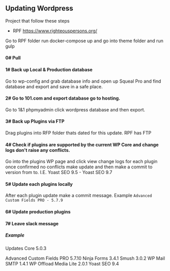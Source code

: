 ## Updating Wordpress

Project that follow these steps
- RPF https://www.righteouspersons.org/

Go to RPF folder run docker-compose up and go into theme folder and run gulp
#### 0# Pull  

#### 1# Back up Local & Production database
Go to wp-config and grab database info and open up Squeal Pro and find database and export and save in a safe place.

#### 2# Go to 101.com and export database go to hosting.
Go to 1&1 phpmyadmin click wordpress database and then export.

#### 3# Back up Plugins via FTP
Drag plugins into RFP folder thats dated for this update.
RPF has FTP

#### 4# Check if plugins are supported by the current WP Core and change logs don't raise any conflicts. 
Go into the plugins WP page and click view change logs for each plugin once confirmed no conflicts make update and then make a commit to version from to. I.E. Yoast SEO 9.5 - Yoast SEO 9.7

#### 5# Update each plugins locally
After each plugin update make a commit message.
Example `Advanced Custom Fields PRO - 5.7.9`

#### 6# Update production plugins

#### 7# Leave slack message

##### Example
Updates
Core 5.0.3

Advanced Custom Fields PRO 5.7.10
Ninja Forms 3.4.1
Smush 3.0.2
WP Mail SMTP 1.4.1
WP Offload Media Lite 2.0.1
Yoast SEO 9.4
